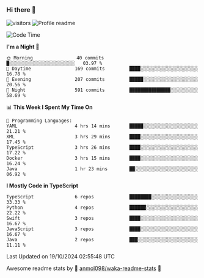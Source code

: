 ### Hi there 👋  
![visitors](https://visitor-badge.laobi.icu/badge?page_id=leverglowh) ![Profile readme](https://github.com/leverglowh/leverglowh/workflows/Profile%20readme/badge.svg?branch=master)

<!--START_SECTION:waka-->
![Code Time](http://img.shields.io/badge/Code%20Time-3%2C061%20hrs%2014%20mins-blue)

**I'm a Night 🦉** 

```text
🌞 Morning                40 commits          █░░░░░░░░░░░░░░░░░░░░░░░░   03.97 % 
🌆 Daytime                169 commits         ████░░░░░░░░░░░░░░░░░░░░░   16.78 % 
🌃 Evening                207 commits         █████░░░░░░░░░░░░░░░░░░░░   20.56 % 
🌙 Night                  591 commits         ███████████████░░░░░░░░░░   58.69 % 
```


📊 **This Week I Spent My Time On** 

```text
💬 Programming Languages: 
YAML                     4 hrs 14 mins       █████░░░░░░░░░░░░░░░░░░░░   21.21 % 
XML                      3 hrs 29 mins       ████░░░░░░░░░░░░░░░░░░░░░   17.45 % 
TypeScript               3 hrs 26 mins       ████░░░░░░░░░░░░░░░░░░░░░   17.22 % 
Docker                   3 hrs 15 mins       ████░░░░░░░░░░░░░░░░░░░░░   16.24 % 
Java                     1 hr 23 mins        ██░░░░░░░░░░░░░░░░░░░░░░░   06.92 % 
```

**I Mostly Code in TypeScript** 

```text
TypeScript               6 repos             ████████░░░░░░░░░░░░░░░░░   33.33 % 
Python                   4 repos             ██████░░░░░░░░░░░░░░░░░░░   22.22 % 
Swift                    3 repos             ████░░░░░░░░░░░░░░░░░░░░░   16.67 % 
JavaScript               3 repos             ████░░░░░░░░░░░░░░░░░░░░░   16.67 % 
Java                     2 repos             ███░░░░░░░░░░░░░░░░░░░░░░   11.11 % 
```




 Last Updated on 19/10/2024 02:55:48 UTC
<!--END_SECTION:waka-->


Awesome readme stats by :star2: [anmol098/waka-readme-stats](https://github.com/anmol098/waka-readme-stats) :star2:
